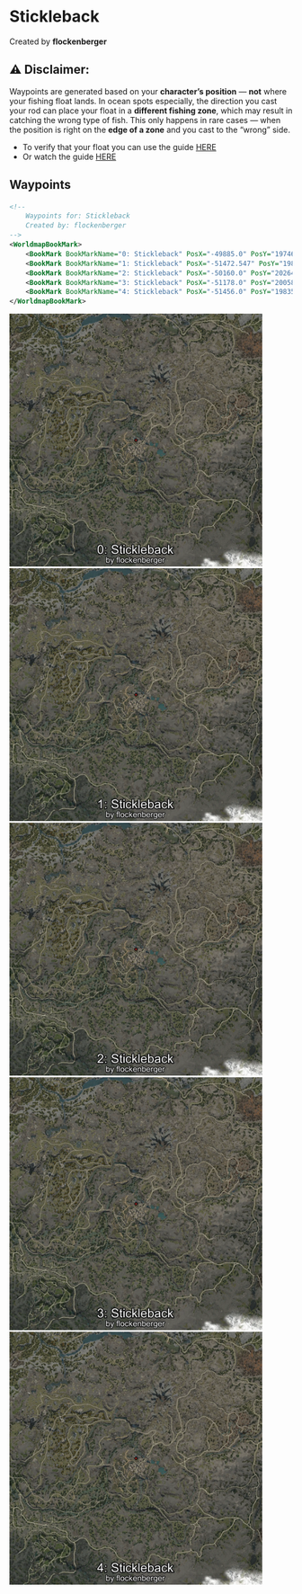 # Stickleback
Created by **flockenberger**

## ⚠️ Disclaimer:
Waypoints are generated based on your __**character’s position**__ — __not__ where your fishing float lands.
In ocean spots especially, the direction you cast your rod can place your float in a **different fishing zone**, which may result in catching the wrong type of fish.
This only happens in rare cases — when the position is right on the **edge of a zone** and you cast to the “wrong” side.

- To verify that your float you can use the guide [HERE](https://flockenberger.github.io/bdo-fish-position/)
- Or watch the guide [HERE](https://youtu.be/t-VXcRoNojk)

## Waypoints
```xml
<!--
    Waypoints for: Stickleback
    Created by: flockenberger
-->
<WorldmapBookMark>
    <BookMark BookMarkName="0: Stickleback" PosX="-49885.0" PosY="19746.0" PosZ="-395959.0" />
    <BookMark BookMarkName="1: Stickleback" PosX="-51472.547" PosY="19832.459" PosZ="-396178.06" />
    <BookMark BookMarkName="2: Stickleback" PosX="-50160.0" PosY="20264.0" PosZ="-396694.0" />
    <BookMark BookMarkName="3: Stickleback" PosX="-51178.0" PosY="20058.0" PosZ="-396562.0" />
    <BookMark BookMarkName="4: Stickleback" PosX="-51456.0" PosY="19835.0" PosZ="-396166.0" />
</WorldmapBookMark>
```

<img src="./Stickleback_0_Preview.webp" width="450"/> <img src="./Stickleback_1_Preview.webp" width="450"/> <img src="./Stickleback_2_Preview.webp" width="450"/> <img src="./Stickleback_3_Preview.webp" width="450"/> <img src="./Stickleback_4_Preview.webp" width="450"/> 
